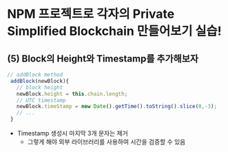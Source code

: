 # NPM 프로젝트로 각자의 Private Simplified Blockchain 만들어보기 실습!

## (5) Block의 Height와 Timestamp를 추가해보자

```js
// addBlock method
 addBlock(newBlock){
   // block height
   newBlock.height = this.chain.length;
   // UTC timestamp
   newBlock.timeStamp = new Date().getTime().toString().slice(0,-3);
   // ...
 }
```

- Timestamp 생성시 마지막 3개 문자는 제거
  - 그렇게 해야 외부 라이브러리를 사용하여 시간을 검증할 수 있음
